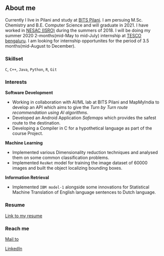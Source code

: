 ## About me

Currently I live in Pilani and study at [BITS Pilani](https://www.bits-pilani.ac.in/). I am persuing M.Sc. Chemistry and B.E. Computer Science and will graduate in 2021. I have worked in [NESAC (ISRO)](https://nesac.gov.in/) during the summers of 2018. I will be doing my summer 2020 2-months(mid-May to mid-July) internship at [TESCO bengaluru](http://www.tescobengaluru.com/). I am looking for internship opportunites for the period of 3.5 months(mid-August to December).

### Skillset

`C`, `C++`, `Java`, `Python`, `R`, `Git`

### Interests

**Software Development** 
- Working in collaboration with AI/ML lab at BITS Pilani and MapMyIndia to develop an API which aims to give the _Turn by Turn route recommendation using AI algorithms_.
- Developed an Android Application _Safemaps_ which provides the safest route to the destination.
- Developing a Compiler in C for a hypothetical language as part of the course Project.

**Machine Learning**
- Implemented various Dimensionality reduction techniques and analysed them on some common classification problems.
- Implemented `ResNet` model for training the image dataset of 60000 images and built the object localizing bounding boxes.

**Information Retrieval**
- Implemented `IBM model-1` alongside some innovations for Statistical Machine Translation of English language sentences to Dutch language.

### Resume

[Link to my resume](/Resume.pdf)

### Reach me

[Mail to](mailto:rachitagr15@gmail.com)

[LinkedIn](https://www.linkedin.com/in/rachit-agrawal-927777170/)
